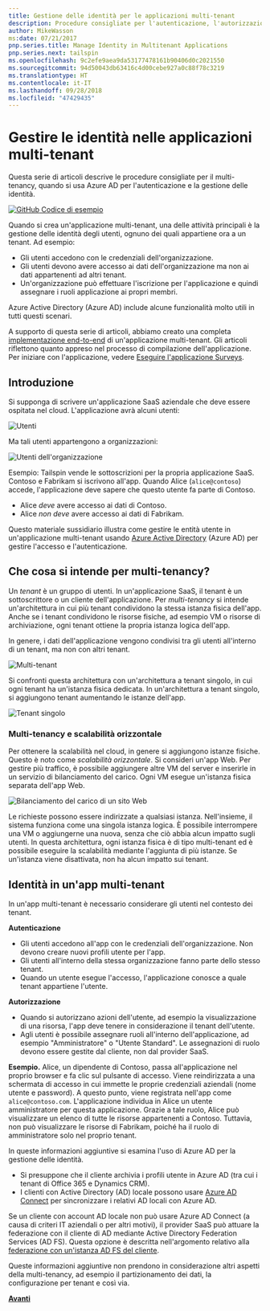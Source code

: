 ```yaml
---
title: Gestione delle identità per le applicazioni multi-tenant
description: Procedure consigliate per l'autenticazione, l'autorizzazione e la gestione delle identità in applicazioni multi-tenant.
author: MikeWasson
ms:date: 07/21/2017
pnp.series.title: Manage Identity in Multitenant Applications
pnp.series.next: tailspin
ms.openlocfilehash: 9c2efe9aea9da53177478161b90406d0c2021550
ms.sourcegitcommit: 94d50043db63416c4d00cebe927a0c88f78c3219
ms.translationtype: HT
ms.contentlocale: it-IT
ms.lasthandoff: 09/28/2018
ms.locfileid: "47429435"
---
```

# <a name="manage-identity-in-multitenant-applications"></a>Gestire le identità nelle applicazioni multi-tenant

Questa serie di articoli descrive le procedure consigliate per il multi-tenancy, quando si usa Azure AD per l'autenticazione e la gestione delle identità.

[![GitHub](../_images/github.png) Codice di esempio][sample application]

Quando si crea un'applicazione multi-tenant, una delle attività principali è la gestione delle identità degli utenti, ognuno dei quali appartiene ora a un tenant. Ad esempio: 

* Gli utenti accedono con le credenziali dell'organizzazione.
* Gli utenti devono avere accesso ai dati dell'organizzazione ma non ai dati appartenenti ad altri tenant.
* Un'organizzazione può effettuare l'iscrizione per l'applicazione e quindi assegnare i ruoli applicazione ai propri membri.

Azure Active Directory (Azure AD) include alcune funzionalità molto utili in tutti questi scenari.

A supporto di questa serie di articoli, abbiamo creato una completa [implementazione end-to-end][sample application] di un'applicazione multi-tenant. Gli articoli riflettono quanto appreso nel processo di compilazione dell'applicazione. Per iniziare con l'applicazione, vedere [Eseguire l'applicazione Surveys][running-the-app].

## <a name="introduction"></a>Introduzione

Si supponga di scrivere un'applicazione SaaS aziendale che deve essere ospitata nel cloud. L'applicazione avrà alcuni utenti:

![Utenti](./images/users.png)

Ma tali utenti appartengono a organizzazioni:

![Utenti dell'organizzazione](./images/org-users.png)

Esempio: Tailspin vende le sottoscrizioni per la propria applicazione SaaS. Contoso e Fabrikam si iscrivono all'app. Quando Alice (`alice@contoso`) accede, l'applicazione deve sapere che questo utente fa parte di Contoso.

* Alice *deve* avere accesso ai dati di Contoso.
* Alice *non deve* avere accesso ai dati di Fabrikam.

Questo materiale sussidiario illustra come gestire le entità utente in un'applicazione multi-tenant usando [Azure Active Directory][AzureAD] (Azure AD) per gestire l'accesso e l'autenticazione.

## <a name="what-is-multitenancy"></a>Che cosa si intende per multi-tenancy?
Un *tenant* è un gruppo di utenti. In un'applicazione SaaS, il tenant è un sottoscrittore o un cliente dell'applicazione. Per *multi-tenancy* si intende un'architettura in cui più tenant condividono la stessa istanza fisica dell'app. Anche se i tenant condividono le risorse fisiche, ad esempio VM o risorse di archiviazione, ogni tenant ottiene la propria istanza logica dell'app.

In genere, i dati dell'applicazione vengono condivisi tra gli utenti all'interno di un tenant, ma non con altri tenant.

![Multi-tenant](./images/multitenant.png)

Si confronti questa architettura con un'architettura a tenant singolo, in cui ogni tenant ha un'istanza fisica dedicata. In un'architettura a tenant singolo, si aggiungono tenant aumentando le istanze dell'app.

![Tenant singolo](./images/single-tenant.png)

### <a name="multitenancy-and-horizontal-scaling"></a>Multi-tenancy e scalabilità orizzontale
Per ottenere la scalabilità nel cloud, in genere si aggiungono istanze fisiche. Questo è noto come *scalabilità orizzontale*. Si consideri un'app Web. Per gestire più traffico, è possibile aggiungere altre VM del server e inserirle in un servizio di bilanciamento del carico. Ogni VM esegue un'istanza fisica separata dell'app Web.

![Bilanciamento del carico di un sito Web](./images/load-balancing.png)

Le richieste possono essere indirizzate a qualsiasi istanza. Nell'insieme, il sistema funziona come una singola istanza logica. È possibile interrompere una VM o aggiungerne una nuova, senza che ciò abbia alcun impatto sugli utenti. In questa architettura, ogni istanza fisica è di tipo multi-tenant ed è possibile eseguire la scalabilità mediante l'aggiunta di più istanze. Se un'istanza viene disattivata, non ha alcun impatto sui tenant.

## <a name="identity-in-a-multitenant-app"></a>Identità in un'app multi-tenant
In un'app multi-tenant è necessario considerare gli utenti nel contesto dei tenant.

**Autenticazione**

* Gli utenti accedono all'app con le credenziali dell'organizzazione. Non devono creare nuovi profili utente per l'app.
* Gli utenti all'interno della stessa organizzazione fanno parte dello stesso tenant.
* Quando un utente esegue l'accesso, l'applicazione conosce a quale tenant appartiene l'utente.

**Autorizzazione**

* Quando si autorizzano azioni dell'utente, ad esempio la visualizzazione di una risorsa, l'app deve tenere in considerazione il tenant dell'utente.
* Agli utenti è possibile assegnare ruoli all'interno dell'applicazione, ad esempio "Amministratore" o "Utente Standard". Le assegnazioni di ruolo devono essere gestite dal cliente, non dal provider SaaS.

**Esempio.** Alice, un dipendente di Contoso, passa all'applicazione nel proprio browser e fa clic sul pulsante di accesso. Viene reindirizzata a una schermata di accesso in cui immette le proprie credenziali aziendali (nome utente e password). A questo punto, viene registrata nell'app come `alice@contoso.com`. L'applicazione individua in Alice un utente amministratore per questa applicazione. Grazie a tale ruolo, Alice può visualizzare un elenco di tutte le risorse appartenenti a Contoso. Tuttavia, non può visualizzare le risorse di Fabrikam, poiché ha il ruolo di amministratore solo nel proprio tenant.

In queste informazioni aggiuntive si esamina l'uso di Azure AD per la gestione delle identità.

* Si presuppone che il cliente archivia i profili utente in Azure AD (tra cui i tenant di Office 365 e Dynamics CRM).
* I clienti con Active Directory (AD) locale possono usare [Azure AD Connect][ADConnect] per sincronizzare i relativi AD locali con Azure AD.

Se un cliente con account AD locale non può usare Azure AD Connect (a causa di criteri IT aziendali o per altri motivi), il provider SaaS può attuare la federazione con il cliente di AD mediante Active Directory Federation Services (AD FS). Questa opzione è descritta nell'argomento relativo alla [federazione con un'istanza AD FS del cliente].

Queste informazioni aggiuntive non prendono in considerazione altri aspetti della multi-tenancy, ad esempio il partizionamento dei dati, la configurazione per tenant e così via.

[**Avanti**][tailpin]



<!-- Links -->
[ADConnect]: /azure/active-directory/hybrid/whatis-hybrid-identity
[AzureAD]: /azure/active-directory

[federazione con un'istanza AD FS del cliente]: adfs.md
[tailpin]: tailspin.md

[running-the-app]: ./run-the-app.md
[sample application]: https://github.com/mspnp/multitenant-saas-guidance
